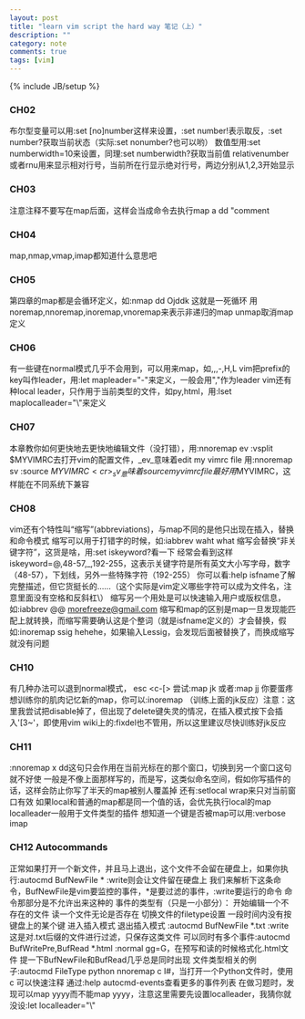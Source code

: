 ```yaml
---
layout: post
title: "learn vim script the hard way 笔记（上）"
description: ""
category: note
comments: true
tags: [vim]
---
```

{% include JB/setup %}

### CH02

布尔型变量可以用:set [no]number这样来设置，:set number!表示取反，:set number?获取当前状态（实际:set nonumber?也可以哟）
数值型用:set numberwidth=10来设置，同理:set numberwidth?获取当前值
relativenumber或者rnu用来显示相对行号，当前所在行显示绝对行号，两边分别从1,2,3开始显示

### CH03

注意注释不要写在map后面，这样会当成命令去执行map a dd "comment

### CH04

map,nmap,vmap,imap都知道什么意思吧

### CH05

第四章的map都是会循环定义，如:nmap dd O<esc>jddk 这就是一死循环
用noremap,nnoremap,inoremap,vnoremap来表示非递归的map
unmap取消map定义

### CH06

有一些键在normal模式几乎不会用到，可以用来map，如<space>,<cr>,<bs>,-,H,L
vim把prefix的key叫作leader，用:let mapleader="-"来定义，一般会用","作为leader
vim还有种local leader，只作用于当前类型的文件，如py,html，用:lset maplocalleader="\\"来定义

### CH07

本章教你如何更快地去更快地编辑文件（没打错），用:nnoremap <leader>ev :vsplit $MYVIMRC<cr>去打开vim的配置文件，_ev_意味着edit my vimrc file
用:nnoremap <leader>sv :source $MYVIMRC<cr> _sv_意味着source my vimrc file
最好用$MYVIMRC，这样能在不同系统下兼容

### CH08

vim还有个特性叫“缩写”(abbreviations)，与map不同的是他只出现在插入，替换和命令模式
缩写可以用于打错字的时候，如:iabbrev waht what
缩写会替换“非关键字符”，这货是啥，用:set iskeyword?看一下
经常会看到这样iskeyword=@,48-57,_,192-255，这表示关键字符是所有英文大小写字母，数字（48-57），下划线，另外一些特殊字符（192-255）
你可以看:help isfname了解完整描述，但它货挺长的……（这个实际是vim定义哪些字符可以成为文件名，注意里面没有空格和反斜杠\）
缩写另一个用处是可以快速输入用户或版权信息，如:iabbrev @@ morefreeze@gmail.com
缩写和map的区别是map一旦发现能匹配上就转换，而缩写需要确认这是个整词（就是isfname定义的）才会替换，假如:inoremap ssig hehehe，如果输入Lessig，会发现后面被替换了，而换成缩写就没有问题

### CH10

有几种办法可以退到normal模式，
esc
<c-c>
<c-[>
尝试:map jk <esc>或者:map jj <esc>
你要蛋疼想训练你的肌肉记忆新的map，你可以:inoremap <esc> <nop>（训练上面的jk反应）注意：这里我尝试把<esc>disable掉了，但出现了delete键失灵的情况，在插入模式按下会插入'[3~'，即使用vim wiki上的:fixdel也不管用，所以这里建议尽快训练好jk反应

### CH11

:nnoremap <buffer> <leader>x dd这句只会作用在当前光标在的那个窗口，切换到另一个窗口这句就不好使
一般是不像上面那样写<buffer>的，而是写<localleader>，这类似命名空间，假如你写插件的话，这样会防止你写了半天的map被别人覆盖掉
还有:setlocal wrap来只对当前窗口有效
如果local和普通的map都是同一个值的话，会优先执行local的map
localleader一般用于文件类型的插件
想知道一个键是否被map可以用:verbose imap <c-h>

### CH12 Autocommands

正常如果打开一个新文件，并且马上退出，这个文件不会留在硬盘上，如果你执行:autocmd BufNewFile * :write则会让文件留在硬盘上
我们来解析下这条命令，BufNewFile是vim要监控的事件，*是要过滤的事件，:write要运行的命令
命令那部分是不允许出来<cr>这种的
事件的类型有（只是一小部分）：
开始编辑一个不存在的文件
读一个文件无论是否存在
切换文件的filetype设置
一段时间内没有按键盘上的某个键
进入插入模式
退出插入模式
:autocmd BufNewFile *.txt :write这是对.txt后缀的文件进行过滤，只保存这类文件
可以同时有多个事件:autocmd BufWritePre,BufRead *.html :normal gg=G，在预写和读的时候格式化.html文件
提一下BufNewFile和BufRead几乎总是同时出现
文件类型相关的例子:autocmd FileType python nnoremap <buffer> <localleader>c I#<esc>，当打开一个Python文件时，使用<leader>c 可以快速注释
通过:help autocmd-events查看更多的事件列表
在做习题时，发现可以map <buffer> <leader> yyyy而不能map <buffer> <localleader> yyyy，注意这里需要先设置localleader，我猜你就没设:let localleader="\\"
